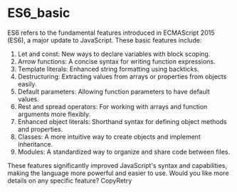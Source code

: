 <h1>ES6_basic</h1>

ES6  refers to the fundamental features introduced in ECMAScript 2015 (ES6), a major update to JavaScript. These basic features include:
<ol>
<li>Let and const: New ways to declare variables with block scoping.</li>
<li>Arrow functions: A concise syntax for writing function expressions.</li>
<li>Template literals: Enhanced string formatting using backticks.</li>
<li>Destructuring: Extracting values from arrays or properties from objects easily.</li>
<li>Default parameters: Allowing function parameters to have default values.</li>
<li>Rest and spread operators: For working with arrays and function arguments more flexibly.</li>
<li>Enhanced object literals: Shorthand syntax for defining object methods and properties.</li>
<li>Classes: A more intuitive way to create objects and implement inheritance.</li>
<li>Modules: A standardized way to organize and share code between files.</li>
</ol>
These features significantly improved JavaScript's syntax and capabilities, making the language more powerful and easier to use. Would you like more details on any specific feature? CopyRetry
